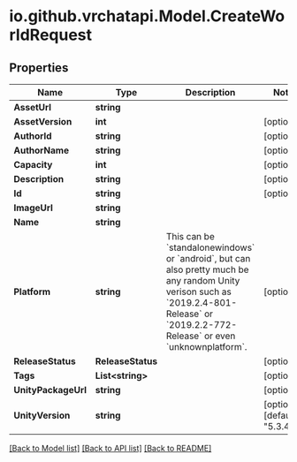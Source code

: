 # io.github.vrchatapi.Model.CreateWorldRequest

## Properties

Name | Type | Description | Notes
------------ | ------------- | ------------- | -------------
**AssetUrl** | **string** |  | 
**AssetVersion** | **int** |  | [optional] 
**AuthorId** | **string** |  | [optional] 
**AuthorName** | **string** |  | [optional] 
**Capacity** | **int** |  | [optional] 
**Description** | **string** |  | [optional] 
**Id** | **string** |  | [optional] 
**ImageUrl** | **string** |  | 
**Name** | **string** |  | 
**Platform** | **string** | This can be &#x60;standalonewindows&#x60; or &#x60;android&#x60;, but can also pretty much be any random Unity verison such as &#x60;2019.2.4-801-Release&#x60; or &#x60;2019.2.2-772-Release&#x60; or even &#x60;unknownplatform&#x60;. | [optional] 
**ReleaseStatus** | **ReleaseStatus** |  | [optional] 
**Tags** | **List&lt;string&gt;** |  | [optional] 
**UnityPackageUrl** | **string** |  | [optional] 
**UnityVersion** | **string** |  | [optional] [default to "5.3.4p1"]

[[Back to Model list]](../README.md#documentation-for-models) [[Back to API list]](../README.md#documentation-for-api-endpoints) [[Back to README]](../README.md)

